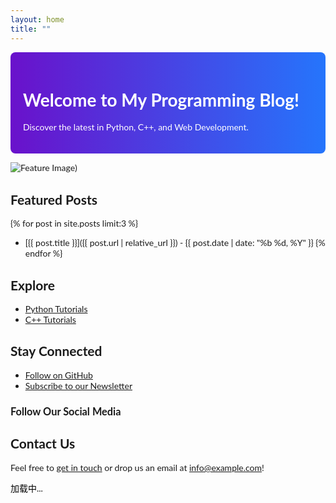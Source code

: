 ```yaml
---
layout: home
title: ""
---
```

<style>
  .hero {
    background: linear-gradient(to right, #6a11cb 0%, #2575fc 100%);
    color: white;
    padding: 20px;
    border-radius: 8px;
  }
  .feature-image {
    width: 100%;
    height: auto;
    border-radius: 8px;
    box-shadow: 0 4px 8px rgba(0,0,0,0.1);
  }
</style>

<div class="hero">
  <h1>Welcome to My Programming Blog!</h1>
  <p>Discover the latest in Python, C++, and Web Development.</p>
</div>

![Feature Image](https://user-images.githubusercontent.com/4943215/55412536-edbba180-5567-11e9-9c70-6d33bca3f8ed.jpg))

## Featured Posts

{% for post in site.posts limit:3 %}
- [{{ post.title }}]({{ post.url | relative_url }}) - {{ post.date | date: "%b %d, %Y" }}
{% endfor %}

## Explore

- [Python Tutorials](/categories/python-programming)
- [C++ Tutorials](/categories/c-plus-plus-programming)

## Stay Connected

- [Follow on GitHub](https://github.com/yourusername)
- [Subscribe to our Newsletter](#subscribe)

<div>
  <h3>Follow Our Social Media</h3>
  <!-- Social media plugin -->
</div>

## Contact Us

Feel free to [get in touch](/contact) or drop us an email at info@example.com!


<div id="quote-container">
    <p id="quote">加载中...</p>
</div>
<style>
    body{
        font-family: 'Lato', sans-serif;    
    }
    #quote {
        color: black;
    }
</style>
<script>
    // 发起网络请求获取名人名言
    fetch('https://api.xygeng.cn/openapi/one')
        .then(response => response.json())
        .then(data => {
            // 从响应中获取名言内容
            const quote = data.data.content;
            const origin = data.data.origin;
            // 将名言插入到页面中
            document.getElementById('quote').innerText = `"${quote}" —— ${origin}`;
        })
        .catch(error => {
            console.error('获取名人名言失败：', error);
            // 如果请求失败，显示错误消息
            document.getElementById('quote').innerText = '无法获取名言';
        });
</script>
